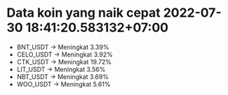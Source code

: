 # Data koin yang naik cepat 2022-07-30 18:41:20.583132+07:00

* BNT_USDT -> Meningkat 3.39%
* CELO_USDT -> Meningkat 3.92%
* CTK_USDT -> Meningkat 19.72%
* LIT_USDT -> Meningkat 3.56%
* NBT_USDT -> Meningkat 3.69%
* WOO_USDT -> Meningkat 5.61%
